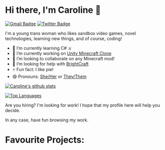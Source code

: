 # Hi there, I'm Caroline 👋

[![Gmail Badge](https://img.shields.io/badge/-carolinejoybell-c14438?style=flat&logo=Gmail&logoColor=white)](mailto:carolinejoybell@gmail.com "Connect via Email")
[![Twitter Badge](https://img.shields.io/badge/-@ha1otroop2288-00acee?style=flat&logo=Twitter&logoColor=white)](https://twitter.com/intent/follow?screen_name=ha1otroop2288 "Follow on Twitter")

I'm a young trans woman who likes sandbox video games, novel technologies, learning new things, and of course, coding!

- 🌱 I’m currently learning C# ⚔
- 🔭 I’m currently working on [Unity Minecraft Clone](https://github.com/halotroop2288/unity-voxel-game)
- 👯 I’m looking to collaborate on any Minecraft mod!
- 🤔 I’m looking for help with [BrightCraft](https://github.com/halotroop2288/GlowTest)
- ⚡ Fun fact: I like pie!
- 😄 Pronouns: [She/Her](https://pronoun.is/she/her) or [They/Them](https://pronoun.is/they/.../themselves)

[![Carpline's github stats](https://github-readme-stats.vercel.app/api?username=halotroop2288)](https://github.com/anuraghazra/github-readme-stats)

[![Top Languages](https://github-readme-stats.vercel.app/api/top-langs/?username=halotroop2288)](https://github.com/anuraghazra/github-readme-stats)

Are you hiring? I'm looking for work! I hope that my profile here will help you decide.

In any case, have fun browsing my work.

# Favourite Projects:
